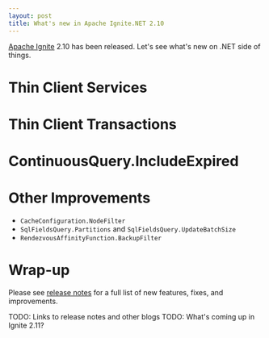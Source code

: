 ```yaml
---
layout: post
title: What's new in Apache Ignite.NET 2.10
---
```


[Apache Ignite](https://ignite.apache.org/) 2.10 has been released. Let's see what's new on .NET side of things.  


# Thin Client Services


# Thin Client Transactions


# ContinuousQuery.IncludeExpired



# Other Improvements

* `CacheConfiguration.NodeFilter`
* `SqlFieldsQuery.Partitions` and `SqlFieldsQuery.UpdateBatchSize` 
* `RendezvousAffinityFunction.BackupFilter`


# Wrap-up
 
Please see [release notes](https://ignite.apache.org/releases/2.10.0/release_notes.html) for a full list of new features, fixes, and improvements.

TODO: Links to release notes and other blogs
TODO: What's coming up in Ignite 2.11? 
